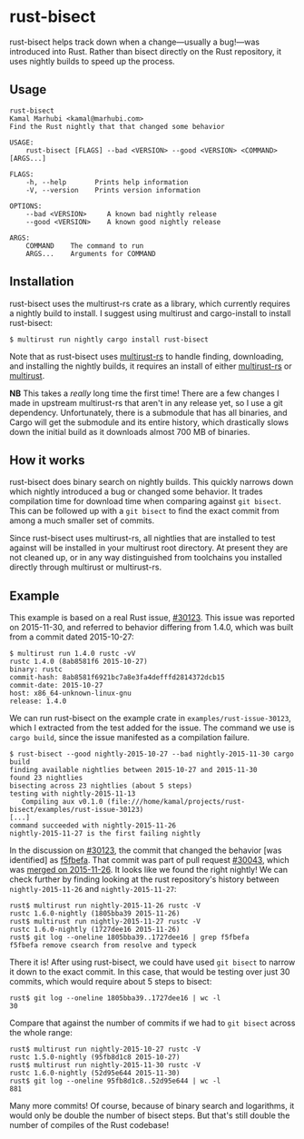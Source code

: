 # rust-bisect

rust-bisect helps track down when a change—usually a bug!—was introduced into
Rust. Rather than bisect directly on the Rust repository, it uses nightly
builds to speed up the process.


## Usage

```
rust-bisect
Kamal Marhubi <kamal@marhubi.com>
Find the Rust nightly that that changed some behavior

USAGE:
	rust-bisect [FLAGS] --bad <VERSION> --good <VERSION> <COMMAND> [ARGS...]

FLAGS:
    -h, --help       Prints help information
    -V, --version    Prints version information

OPTIONS:
	--bad <VERSION>     A known bad nightly release
	--good <VERSION>    A known good nightly release

ARGS:
    COMMAND    The command to run
    ARGS...    Arguments for COMMAND

```


## Installation

rust-bisect uses the multirust-rs crate as a library, which currently requires
a nightly build to install. I suggest using multirust and cargo-install to
install rust-bisect:

```
$ multirust run nightly cargo install rust-bisect
```

Note that as rust-bisect uses [multirust-rs] to handle finding, downloading,
and installing the nightly builds, it requires an install of either
[multirust-rs] or [multirust].

[multirust]: https://github.com/brson/multirust
[multirust-rs]: https://github.com/Diggsey/multirust-rs/

**NB** This takes a *really* long time the first time! There are a few changes
I made in upstream multirust-rs that aren't in any release yet, so I use a git
dependency. Unfortunately, there is a submodule that has all binaries, and
Cargo will get the submodule and its entire history, which drastically slows
down the initial build as it downloads almost 700 MB of binaries.


## How it works

rust-bisect does binary search on nightly builds. This quickly narrows down
which nightly introduced a bug or changed some behavior. It trades compilation
time for download time when comparing against `git bisect`. This can be
followed up with a `git bisect` to find the exact commit from among a much
smaller set of commits.

Since rust-bisect uses multirust-rs, all nightlies that are installed to test
against will be installed in your multirust root directory. At present they are
not cleaned up, or in any way distinguished from toolchains you installed
directly through multirust or multirust-rs.


## Example

This example is based on a real Rust issue, [#30123][issue-30123]. This issue
was reported on 2015-11-30, and referred to behavior differing from 1.4.0,
which was built from a commit dated 2015-10-27:

```
$ multirust run 1.4.0 rustc -vV
rustc 1.4.0 (8ab8581f6 2015-10-27)
binary: rustc
commit-hash: 8ab8581f6921bc7a8e3fa4defffd2814372dcb15
commit-date: 2015-10-27
host: x86_64-unknown-linux-gnu
release: 1.4.0
```

We can run rust-bisect on the example crate in `examples/rust-issue-30123`,
which I extracted from the test added for the issue. The command we use is
`cargo build`, since the issue manifested as a compilation failure.

```
$ rust-bisect --good nightly-2015-10-27 --bad nightly-2015-11-30 cargo build
finding available nightlies between 2015-10-27 and 2015-11-30
found 23 nightlies
bisecting across 23 nightlies (about 5 steps)
testing with nightly-2015-11-13
   Compiling aux v0.1.0 (file:///home/kamal/projects/rust-bisect/examples/rust-issue-30123)
[...]
command succeeded with nightly-2015-11-26
nightly-2015-11-27 is the first failing nightly
```

In the discussion on [#30123][issue-30123], the commit that changed the
behavior [was identified] as [f5fbefa][commit]. That commit was part of pull
request [#30043][pr], which was [merged on 2015-11-26][merged]. It looks like
we found the right nightly! We can check further by finding looking at the rust
repository's history between `nightly-2015-11-26` and `nightly-2015-11-27`:

```
rust$ multirust run nightly-2015-11-26 rustc -V
rustc 1.6.0-nightly (1805bba39 2015-11-26)
rust$ multirust run nightly-2015-11-27 rustc -V
rustc 1.6.0-nightly (1727dee16 2015-11-26)
rust$ git log --oneline 1805bba39..1727dee16 | grep f5fbefa
f5fbefa remove csearch from resolve and typeck
```

There it is! After using rust-bisect, we could have used `git bisect` to narrow
it down to the exact commit. In this case, that would be testing over just 30
commits, which would require about 5 steps to bisect:

```
rust$ git log --oneline 1805bba39..1727dee16 | wc -l
30
```

Compare that against the number of commits if we had to `git bisect` across the whole range:

```
rust$ multirust run nightly-2015-10-27 rustc -V
rustc 1.5.0-nightly (95fb8d1c8 2015-10-27)
rust$ multirust run nightly-2015-11-30 rustc -V
rustc 1.6.0-nightly (52d95e644 2015-11-30)
rust$ git log --oneline 95fb8d1c8..52d95e644 | wc -l
881
```

Many more commits! Of course, because of binary search and logarithms, it would
only be double the number of bisect steps. But that's still double the number
of compiles of the Rust codebase!

[issue-30123]: https://github.com/rust-lang/rust/issues/30123
[identified]: https://github.com/rust-lang/rust/issues/30123#issuecomment-172980819
[commit]: https://github.com/rust-lang/rust/commit/f5fbefa3af48ed44b002a7423d6cbd74e4018c9c
[pr]: https://github.com/rust-lang/rust/pull/30043
[merged]: https://github.com/rust-lang/rust/pull/30043#event-475858549
